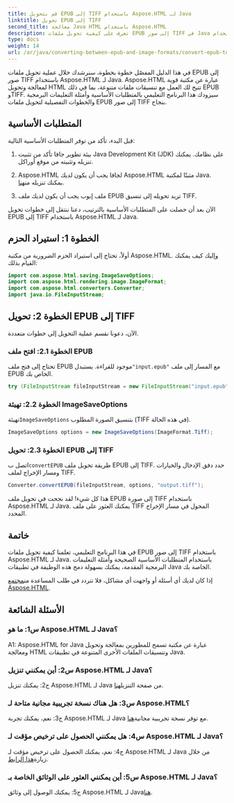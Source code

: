 ```yaml
---
title: قم بتحويل EPUB إلى TIFF باستخدام Aspose.HTML لـ Java
linktitle: تحويل EPUB إلى TIFF
second_title: معالجة Java HTML باستخدام Aspose.HTML
description: تعرف على كيفية تحويل ملفات EPUB إلى صور TIFF في Java باستخدام Aspose.HTML، وهي مكتبة قوية لمعالجة HTML.
type: docs
weight: 14
url: /ar/java/converting-between-epub-and-image-formats/convert-epub-to-tiff/
---
```

في هذا الدليل المفصّل خطوة بخطوة، سنرشدك خلال عملية تحويل ملفات EPUB إلى صور TIFF باستخدام Aspose.HTML لـ Java. Aspose.HTML عبارة عن مكتبة قوية لمعالجة وتحويل HTML تتيح لك العمل مع تنسيقات ملفات متنوعة، بما في ذلك EPUB وTIFF. سيزودك هذا البرنامج التعليمي بالمتطلبات الأساسية وأمثلة التعليمات البرمجية والخطوات التفصيلية لتحويل ملفات EPUB إلى صور TIFF بنجاح.

## المتطلبات الأساسية

قبل البدء، تأكد من توفر المتطلبات الأساسية التالية:

1. بيئة تطوير جافا
تأكد من تثبيت Java Development Kit (JDK) على نظامك. يمكنك تنزيله وتثبيته من موقع أوراكل.

2. Aspose.HTML لجافا
 يجب أن يكون لديك Aspose.HTML مثبتًا لمكتبة Java. يمكنك تنزيله من[هنا](https://releases.aspose.com/html/java/).

3. ملف إبوب
يجب أن يكون لديك ملف EPUB تريد تحويله إلى تنسيق TIFF.

الآن بعد أن حصلت على المتطلبات الأساسية بالترتيب، دعنا ننتقل إلى خطوات تحويل EPUB إلى TIFF باستخدام Aspose.HTML لـ Java.

## الخطوة 1: استيراد الحزم

أولاً، تحتاج إلى استيراد الحزم الضرورية من مكتبة Aspose.HTML. وإليك كيف يمكنك القيام بذلك:

```java
import com.aspose.html.saving.ImageSaveOptions;
import com.aspose.html.rendering.image.ImageFormat;
import com.aspose.html.converters.Converter;
import java.io.FileInputStream;
```

## الخطوة 2: تحويل EPUB إلى TIFF

الآن، دعونا نقسم عملية التحويل إلى خطوات متعددة.

### الخطوة 2.1: افتح ملف EPUB

 تحتاج إلى فتح ملف EPUB موجود للقراءة. يستبدل`"input.epub"` مع المسار إلى ملف EPUB الخاص بك.

```java
try (FileInputStream fileInputStream = new FileInputStream("input.epub")) {
```

### الخطوة 2.2: تهيئة ImageSaveOptions

 تهيئة`ImageSaveOptions` بتنسيق الصورة المطلوب (TIFF في هذه الحالة).

```java
ImageSaveOptions options = new ImageSaveOptions(ImageFormat.Tiff);
```

### الخطوة 2.3: تحويل EPUB إلى TIFF

 اتصل ب`convertEPUB` طريقة تحويل ملف EPUB إلى TIFF. حدد دفق الإدخال والخيارات ومسار الإخراج لملف TIFF.

```java
Converter.convertEPUB(fileInputStream, options, "output.tiff");
```

هذا كل شيء! لقد نجحت في تحويل ملف EPUB إلى صورة TIFF باستخدام Aspose.HTML لـ Java. يمكنك العثور على ملف TIFF المحول في مسار الإخراج المحدد.

## خاتمة

في هذا البرنامج التعليمي، تعلمنا كيفية تحويل ملفات EPUB إلى صور TIFF باستخدام Aspose.HTML لـ Java. باستخدام المتطلبات الأساسية الصحيحة وأمثلة التعليمات البرمجية المقدمة، يمكنك بسهولة دمج هذه الوظيفة في تطبيقات Java الخاصة بك.

إذا كان لديك أي أسئلة أو واجهت أي مشاكل، فلا تتردد في طلب المساعدة من[مجتمع Aspose.HTML](https://forum.aspose.com/).

## الأسئلة الشائعة

### س1: ما هو Aspose.HTML لـ Java؟

A1: Aspose.HTML for Java عبارة عن مكتبة تسمح للمطورين بمعالجة وتحويل ومعالجة HTML وتنسيقات الملفات الأخرى المتنوعة في تطبيقات Java.

### س2: أين يمكنني تنزيل Aspose.HTML لـ Java؟

 ج2: يمكنك تنزيل Aspose.HTML لـ Java من صفحة التنزيل[هنا](https://releases.aspose.com/html/java/).

### س3: هل هناك نسخة تجريبية مجانية متاحة لـ Aspose.HTML؟

 ج3: نعم، يمكنك تجربة Aspose.HTML لـ Java مع توفر نسخة تجريبية مجانية[هنا](https://releases.aspose.com/).

### س4: هل يمكنني الحصول على ترخيص مؤقت لـ Aspose.HTML لـ Java؟

 ج4: نعم، يمكنك الحصول على ترخيص مؤقت لـ Aspose.HTML لـ Java من خلال زيارة[هذا الرابط](https://purchase.aspose.com/temporary-license/).

### س5: أين يمكنني العثور على الوثائق الخاصة بـ Aspose.HTML لـ Java؟

 ج5: يمكنك الوصول إلى وثائق Aspose.HTML لـ Java[هنا](https://reference.aspose.com/html/java/).